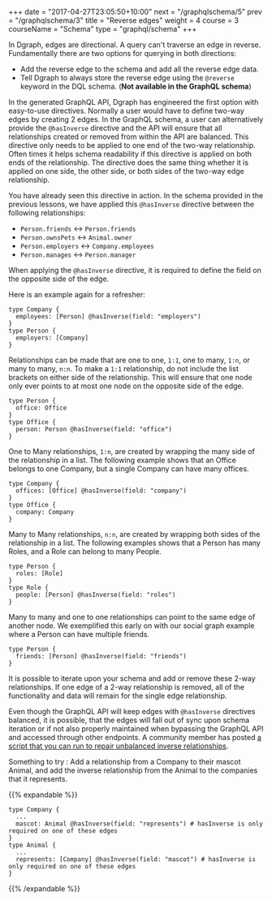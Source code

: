 +++
date = "2017-04-27T23:05:50+10:00"
next = "/graphqlschema/5"
prev = "/graphqlschema/3"
title = "Reverse edges"
weight = 4
course = 3
courseName = "Schema"
type = "graphql/schema"
+++

In Dgraph, edges are directional. A query can't traverse an edge in reverse.
Fundamentally there are two options for querying in both directions:

- Add the reverse edge to the schema and add all the reverse edge data.
- Tell Dgraph to always store the reverse edge using the `@reverse` keyword in
  the DQL schema. (**Not available in the GraphQL schema**)

In the generated GraphQL API, Dgraph has engineered the first option with
easy-to-use directives. Normally a user would have to define two-way edges by
creating 2 edges. In the GraphQL schema, a user can alternatively provide the
`@hasInverse` directive and the API will ensure that all relationships created
or removed from within the API are balanced. This directive only needs to be
applied to one end of the two-way relationship. Often times it helps schema
readability if this directive is applied on both ends of the relationship. The
directive does the same thing whether it is applied on one side, the other side,
or both sides of the two-way edge relationship.

You have already seen this directive in action. In the schema provided in the
previous lessons, we have applied this `@hasInverse` directive between the
following relationships:

- `Person.friends` <-> `Person.friends`
- `Person.ownsPets` <-> `Animal.owner`
- `Person.employers` <-> `Company.employees`
- `Person.manages` <-> `Person.manager`

When applying the `@hasInverse` directive, it is required to define the field on
the opposite side of the edge.

Here is an example again for a refresher:

```
type Company {
  employees: [Person] @hasInverse(field: "employers")
}
type Person {
  employers: [Company]
}
```

Relationships can be made that are one to one, `1:1`, one to many, `1:n`, or
many to many, `n:n`. To make a `1:1` relationship, do not include the list
brackets on either side of the relationship. This will ensure that one node only
ever points to at most one node on the opposite side of the edge.

```
type Person {
  office: Office
}
type Office {
  person: Person @hasInverse(field: "office")
}
```

One to Many relationships, `1:n`, are created by wrapping the many side of the
relationship in a list. The following example shows that an Office belongs to
one Company, but a single Company can have many offices.

```
type Company {
  offices: [Office] @hasInverse(field: "company")
}
type Office {
  company: Company
}
```

Many to Many relationships, `n:n`, are created by wrapping both sides of the
relationship in a list. The following examples shows that a Person has many
Roles, and a Role can belong to many People.

```
type Person {
  roles: [Role]
}
type Role {
  people: [Person] @hasInverse(field: "roles")
}
```

Many to many and one to one relationships can point to the same edge of another
node. We exemplified this early on with our social graph example where a Person
can have multiple friends.

```
type Person {
  friends: [Person] @hasInverse(field: "friends")
}
```

It is possible to iterate upon your schema and add or remove these 2-way
relationships. If one edge of a 2-way relationship is removed, all of the
functionality and data will remain for the single edge relationship.

Even though the GraphQL API will keep edges with `@hasInverse` directives
balanced, it is possible, that the edges will fall out of sync upon schema
iteration or if not also properly maintained when bypassing the GraphQL API and
accessed through other endpoints. A community member has posted
[a script that you can run to repair unbalanced inverse relationships](https://discuss.dgraph.io/t/fixing-inverse-relationships/12888).

Something to try : Add a relationship from a Company to their mascot Animal, and
add the inverse relationship from the Animal to the companies that it
represents.

{{% expandable %}}

```
type Company {
  ...
  mascot: Animal @hasInverse(field: "represents") # hasInverse is only required on one of these edges
}
type Animal {
  ...
  represents: [Company] @hasInverse(field: "mascot") # hasInverse is only required on one of these edges
}
```

{{% /expandable %}}
